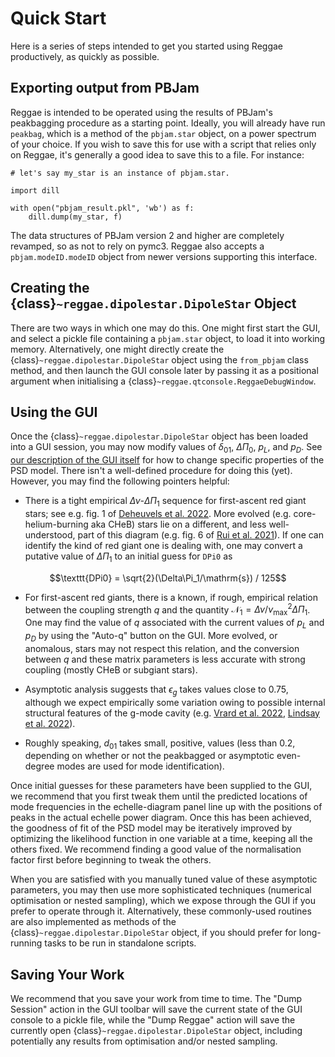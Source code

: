 # Quick Start

Here is a series of steps intended to get you started using Reggae productively, as quickly as possible.

## Exporting output from PBJam

Reggae is intended to be operated using the results of PBJam's peakbagging procedure as a starting point. Ideally, you will already have run `peakbag`, which is a method of the `pbjam.star` object, on a power spectrum of your choice. If you wish to save this for use with a script that relies only on Reggae, it's generally a good idea to save this to a file. For instance:

```
# let's say my_star is an instance of pbjam.star.

import dill

with open("pbjam_result.pkl", 'wb') as f:
	dill.dump(my_star, f)
```

The data structures of PBJam version 2 and higher are completely revamped, so as not to rely on pymc3. Reggae also accepts a `pbjam.modeID.modeID` object from newer versions supporting this interface.

## Creating the {class}`~reggae.dipolestar.DipoleStar` Object

There are two ways in which one may do this. One might first start the GUI, and select a pickle file containing a `pbjam.star` object, to load it into working memory. Alternatively, one might directly create the {class}`~reggae.dipolestar.DipoleStar` object using the `from_pbjam` class method, and then launch the GUI console later by passing it as a positional argument when initialising a {class}`~reggae.qtconsole.ReggaeDebugWindow`.

## Using the GUI

Once the {class}`~reggae.dipolestar.DipoleStar` object has been loaded into a GUI session, you may now modify values of $\delta_{01}$, $\Delta\Pi_0$, $p_L$, and $p_D$. See [our description of the GUI itself](project:usage.md) for how to change specific properties of the PSD model. There isn't a well-defined procedure for doing this (yet). However, you may find the following pointers helpful:

- There is a tight empirical $\Delta\nu$-$\Delta\Pi_1$ sequence for first-ascent red giant stars; see e.g. fig. 1 of [Deheuvels et al. 2022](https://ui.adsabs.harvard.edu/abs/2022A%26A...659A.106D/abstract). More evolved (e.g. core-helium-burning aka CHeB) stars lie on a different, and less well-understood, part of this diagram (e.g. fig. 6 of [Rui et al. 2021](https://ui.adsabs.harvard.edu/abs/2021MNRAS.508.1618R/abstract)). If one can identify the kind of red giant one is dealing with, one may convert a putative value of $\Delta\Pi_1$ to an initial guess for `DPi0` as

$$\texttt{DPi0} = \sqrt{2}(\Delta\Pi_1/\mathrm{s}) / 125$$

- For first-ascent red giants, there is a known, if rough, empirical relation between the coupling strength $q$ and the quantity $\mathcal{N}_1 = \Delta\nu / \nu_\text{max}^2 \Delta\Pi_1$. One may find the value of $q$ associated with the current values of $p_L$ and $p_D$ by using the "Auto-q" button on the GUI. More evolved, or anomalous, stars may not respect this relation, and the conversion between $q$ and these matrix parameters is less accurate with strong coupling (mostly CHeB or subgiant stars).

- Asymptotic analysis suggests that $\epsilon_g$ takes values close to 0.75, although we expect empirically some variation owing to possible internal structural features of the g-mode cavity (e.g. [Vrard et al. 2022](https://ui.adsabs.harvard.edu/abs/2022NatCo..13.7553V/abstract), [Lindsay et al. 2022](https://ui.adsabs.harvard.edu/abs/2022ApJ...931..116L/abstract)).

- Roughly speaking, $d_{01}$ takes small, positive, values (less than 0.2, depending on whether or not the peakbagged or asymptotic even-degree modes are used for mode identification).

Once initial guesses for these parameters have been supplied to the GUI, we recommend that you first tweak them until the predicted locations of mode frequencies in the echelle-diagram panel line up with the positions of peaks in the actual echelle power diagram. Once this has been achieved, the goodness of fit of the PSD model may be iteratively improved by optimizing the likelihood function in one variable at a time, keeping all the others fixed. We recommend finding a good value of the normalisation factor first before beginning to tweak the others.

When you are satisfied with you manually tuned value of these asymptotic parameters, you may then use more sophisticated techniques (numerical optimisation or nested sampling), which we expose through the GUI if you prefer to operate through it. Alternatively, these commonly-used routines are also implemented as methods of the {class}`~reggae.dipolestar.DipoleStar` object, if you should prefer for long-running tasks to be run in standalone scripts.

## Saving Your Work

We recommend that you save your work from time to time. The "Dump Session" action in the GUI toolbar will save the current state of the GUI console to a pickle file, while the "Dump Reggae" action will save the currently open {class}`~reggae.dipolestar.DipoleStar` object, including potentially any results from optimisation and/or nested sampling.